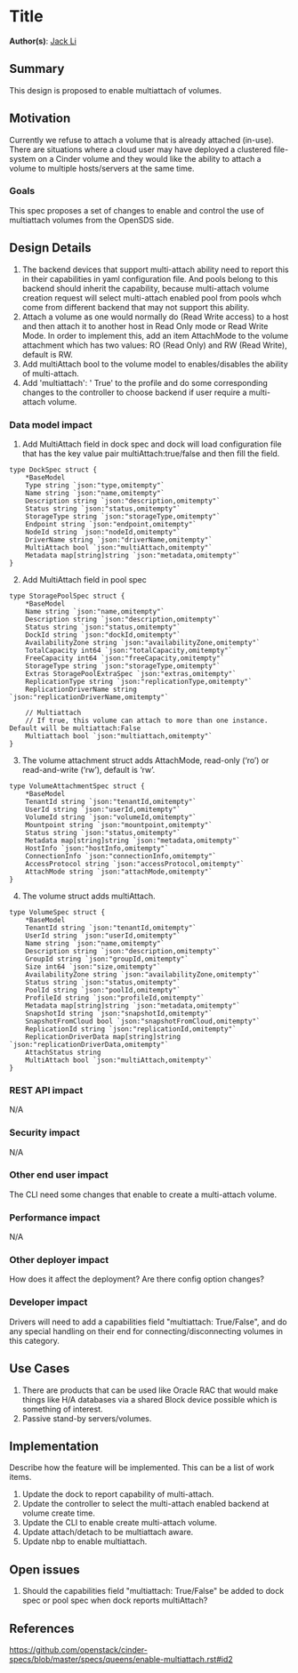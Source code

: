 # Title

**Author(s)**: [Jack Li](https://github.com/jackhaibo)

## Summary

This design is proposed to enable multiattach of volumes.

## Motivation

Currently we refuse to attach a volume that is already attached (in-use). There are situations where a cloud user may have deployed a clustered file-system on a Cinder volume and they would like the ability to attach a volume to multiple hosts/servers at the same time.

### Goals

This spec proposes a set of changes to enable and control the use of multiattach volumes from the OpenSDS side.


## Design Details

1. The backend devices that support multi-attach ability need to report this in their capabilities in yaml configuration file. And pools belong to this backend should inherit the capability, because multi-attach volume creation request will select multi-attach enabled pool from pools whch come from different backend that may not support this ability. 
2. Attach a volume as one would normally do (Read Write access) to a host and then attach it to another host in Read Only mode or Read Write Mode. In order to implement this, add an item AttachMode to the volume attachment which has two values: RO (Read Only) and RW (Read Write), default is RW. 
3. Add multiAttach bool to the volume model to enables/disables the ability of multi-attach. 
4. Add 'multiattach': '<is> True' to the profile and do some corresponding changes to the controller to choose backend if user require a multi-attach volume.

### Data model impact

1. Add MultiAttach field in dock spec and dock will load configuration file that has the key value pair multiAttach:true/false and then fill the field.
```
type DockSpec struct {
	*BaseModel
	Type string `json:"type,omitempty"`
	Name string `json:"name,omitempty"`
	Description string `json:"description,omitempty"`
	Status string `json:"status,omitempty"`
	StorageType string `json:"storageType,omitempty"`
	Endpoint string `json:"endpoint,omitempty"`
	NodeId string `json:"nodeId,omitempty"`
	DriverName string `json:"driverName,omitempty"`
	MultiAttach bool `json:"multiAttach,omitempty"`
	Metadata map[string]string `json:"metadata,omitempty"`	
}
```

2. Add MultiAttach field in pool spec

```
type StoragePoolSpec struct {
	*BaseModel
	Name string `json:"name,omitempty"`
	Description string `json:"description,omitempty"`
	Status string `json:"status,omitempty"`
	DockId string `json:"dockId,omitempty"`
	AvailabilityZone string `json:"availabilityZone,omitempty"`
	TotalCapacity int64 `json:"totalCapacity,omitempty"`
	FreeCapacity int64 `json:"freeCapacity,omitempty"`
	StorageType string `json:"storageType,omitempty"`
	Extras StoragePoolExtraSpec `json:"extras,omitempty"`
	ReplicationType string `json:"replicationType,omitempty"`
	ReplicationDriverName string `json:"replicationDriverName,omitempty"`

	// Multiattach
	// If true, this volume can attach to more than one instance. Default will be multiattach:False
	Multiattach bool `json:"multiattach,omitempty"`
}
```


3. The volume attachment struct adds AttachMode, read-only (‘ro’) or read-and-write (‘rw’), default is ‘rw’.

```
type VolumeAttachmentSpec struct {
	*BaseModel
	TenantId string `json:"tenantId,omitempty"`
	UserId string `json:"userId,omitempty"`
	VolumeId string `json:"volumeId,omitempty"`
	Mountpoint string `json:"mountpoint,omitempty"`
	Status string `json:"status,omitempty"`
	Metadata map[string]string `json:"metadata,omitempty"`
	HostInfo `json:"hostInfo,omitempty"`
	ConnectionInfo `json:"connectionInfo,omitempty"`
	AccessProtocol string `json:"accessProtocol,omitempty"`
	AttachMode string `json:"attachMode,omitempty"`
}
```

4. The volume struct adds multiAttach.

```
type VolumeSpec struct {
	*BaseModel
	TenantId string `json:"tenantId,omitempty"`
	UserId string `json:"userId,omitempty"`
	Name string `json:"name,omitempty"`
	Description string `json:"description,omitempty"`
	GroupId string `json:"groupId,omitempty"`
	Size int64 `json:"size,omitempty"`
	AvailabilityZone string `json:"availabilityZone,omitempty"`
	Status string `json:"status,omitempty"`
	PoolId string `json:"poolId,omitempty"`
	ProfileId string `json:"profileId,omitempty"`
	Metadata map[string]string `json:"metadata,omitempty"`
	SnapshotId string `json:"snapshotId,omitempty"`
	SnapshotFromCloud bool `json:"snapshotFromCloud,omitempty"`
	ReplicationId string `json:"replicationId,omitempty"`
	ReplicationDriverData map[string]string `json:"replicationDriverData,omitempty"`
	AttachStatus string
	MultiAttach bool `json:"multiAttach,omitempty"`
}
```

### REST API impact

N/A

### Security impact

N/A

### Other end user impact

The CLI need some changes that enable to create a multi-attach volume.

### Performance impact

N/A

### Other deployer impact

How does it affect the deployment? Are there config option changes?

### Developer impact

Drivers will need to add a capabilities field "multiattach: True/False", and do any special handling on their end for connecting/disconnecting volumes in this category.

## Use Cases

1. There are products that can be used like Oracle RAC that would make things like H/A databases via a shared Block device possible which is something of interest.
2. Passive stand-by servers/volumes.

## Implementation

Describe how the feature will be implemented. This can be a list of work items.
1. Update the dock to report capability of multi-attach.
2. Update the controller to select the multi-attach enabled backend at volume create time.
3. Update the CLI to enable create multi-attach volume.
4. Update attach/detach to be multiattach aware.
5. Update nbp to enable multiattach.

## Open issues

1. Should the capabilities field "multiattach: True/False" be added to dock spec or pool spec when dock reports multiAttach?

## References

https://github.com/openstack/cinder-specs/blob/master/specs/queens/enable-multiattach.rst#id2